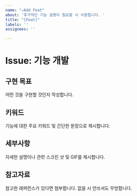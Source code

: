 ```yaml
---
name: "✍Add Feat"
about: '추가적인 기능 설명이 필요할 시 사용합니다. '
title: "[Feat]"
labels: ''
assignees: ''

---
```


# Issue: 기능 개발

## 구현 목표
어떤 것을 구현할 것인지 작성합니다.

## 키워드
기능에 대한 주요 키워드 및 간단한 문장으로 제시합니다.

## 세부사항
자세한 설명이나 관련 스크린 샷 및 GIF를 제시합니다.

## 참고자료
참고한 레퍼런스가 있다면 첨부합니다. 
없을 시 안쓰셔도 무방합니다.
